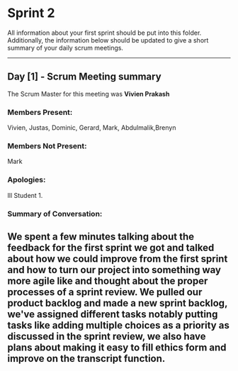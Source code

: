 # Sprint 2

All information about your first sprint should be put into this folder. Additionally, the information below should be updated to give a short summary of your daily scrum meetings.

---

## Day [1] - Scrum Meeting summary
The Scrum Master for this meeting was **Vivien Prakash**

### Members Present:
Vivien, Justas, Dominic, Gerard, Mark, Abdulmalik,Brenyn

### Members Not Present:
Mark

### Apologies:
Ill Student 1.

### Summary of Conversation:
We spent a few minutes talking about the feedback for the first sprint we got and talked about how we could improve from the first sprint and how to turn our project into something way more agile like and thought about the proper processes of a sprint review.
We pulled our product backlog and made a new sprint backlog, we've assigned different tasks notably putting tasks like adding multiple choices as a priority as discussed in the sprint review, we also have plans about making it easy to fill ethics form and improve on the transcript function.
---
